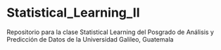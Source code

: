 # Statistical_Learning_II
Repositorio para la clase Statistical Learning del Posgrado de Análisis y Predicción de Datos de la Universidad Galileo, Guatemala
